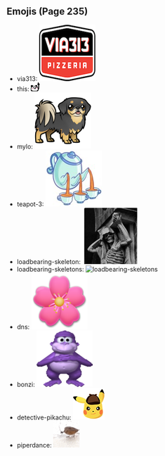 
## Emojis (Page 235)

* via313: ![via313](output/via313.png)
* this: ![this](output/this.gif)
* mylo: ![mylo](output/mylo.png)
* teapot-3: ![teapot-3](output/teapot-3.jpg)
* loadbearing-skeleton: ![loadbearing-skeleton](output/loadbearing-skeleton.png)
* loadbearing-skeletons: ![loadbearing-skeletons](output/loadbearing-skeletons)
* dns: ![dns](output/dns.png)
* bonzi: ![bonzi](output/bonzi.png)
* detective-pikachu: ![detective-pikachu](output/detective-pikachu.png)
* piperdance: ![piperdance](output/piperdance.gif)
